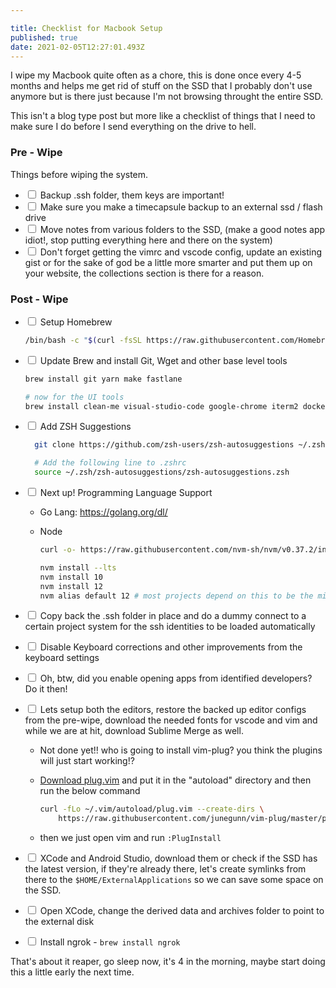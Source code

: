 ```yaml
---

title: Checklist for Macbook Setup
published: true
date: 2021-02-05T12:27:01.493Z
---
```


I wipe my Macbook quite often as a chore, this is done once every 4-5 months and helps me get rid of stuff on the SSD that I probably don't use anymore but is there just because I'm not browsing throught the entire SSD.

This isn't a blog type post but more like a checklist of things that I need to make sure I do before I send everything on the drive to hell.

### Pre - Wipe

Things before wiping the system.

- <input type="checkbox" class="task-item "/> Backup .ssh folder, them keys are important!
- <input type="checkbox" class="task-item "/> Make sure you make a timecapsule backup to an external ssd / flash drive
- <input type="checkbox" class="task-item "/> Move notes from various folders to the SSD, (make a good notes app idiot!, stop putting everything here and there on the system)
- <input type="checkbox" class="task-item "/> Don't forget getting the vimrc and vscode config, update an existing gist or for the sake of god be a little more smarter and put them up on your website, the collections section is there for a reason.

### Post - Wipe

- <input type="checkbox" class="task-item "/> Setup Homebrew

  ```sh
  /bin/bash -c "$(curl -fsSL https://raw.githubusercontent.com/Homebrew/install/HEAD/install.sh)"
  ```

- <input type="checkbox" class="task-item "/> Update Brew and install Git, Wget and other base level tools

  ```sh
  brew install git yarn make fastlane

  # now for the UI tools
  brew install clean-me visual-studio-code google-chrome iterm2 docker vlc postgres adoptopenjdk/openjdk/adoptopenjdk8
  ```

- <input type="checkbox" class="task-item "/> Add ZSH Suggestions

  ```sh
    git clone https://github.com/zsh-users/zsh-autosuggestions ~/.zsh/zsh-autosuggestions

    # Add the following line to .zshrc
    source ~/.zsh/zsh-autosuggestions/zsh-autosuggestions.zsh


  ```

- <input type="checkbox" class="task-item "/> Next up! Programming Language Support

  - Go Lang: https://golang.org/dl/

  - Node

    ```sh
    curl -o- https://raw.githubusercontent.com/nvm-sh/nvm/v0.37.2/install.sh | zsh

    nvm install --lts
    nvm install 10
    nvm install 12
    nvm alias default 12 # most projects depend on this to be the min version for me right now
    ```

- <input type="checkbox" class="task-item "/> Copy back the .ssh folder in place and do a dummy connect to a certain project system for the ssh identities to be loaded automatically

- <input type="checkbox" class="task-item "/> Disable Keyboard corrections and other improvements from the keyboard settings

- <input type="checkbox" class="task-item "/> Oh, btw, did you enable opening apps from identified developers? Do it then!

- <input type="checkbox" class="task-item "/> Lets setup both the editors, restore the backed up editor configs from the pre-wipe, download the needed fonts for vscode and vim and while we are at hit, download Sublime Merge as well.

  - Not done yet!! who is going to install vim-plug? you think the plugins will just start working!?

  - [Download plug.vim](https://raw.githubusercontent.com/junegunn/vim-plug/master/plug.vim) and put it in the "autoload" directory and then run the below command

    ```sh
    curl -fLo ~/.vim/autoload/plug.vim --create-dirs \
        https://raw.githubusercontent.com/junegunn/vim-plug/master/plug.vim

    ```

  - then we just open vim and run `:PlugInstall`

- <input type="checkbox" class="task-item "/> XCode and Android Studio, download them or check if the SSD has the latest version, if they're already there, let's create symlinks from there to the `$HOME/ExternalApplications` so we can save some space on the SSD.
- <input type="checkbox" class="task-item "/> Open XCode, change the derived data and archives folder to point to the external disk
- <input type="checkbox" class="task-item "/> Install ngrok - `brew install ngrok`

That's about it reaper, go sleep now, it's 4 in the morning, maybe start doing this a little early the next time.
